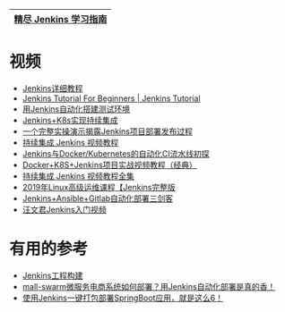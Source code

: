 
[精尽 Jenkins 学习指南](http://svip.iocoder.cn/Jenkins/tutorials/)|
---|


# 视频
 * [Jenkins详细教程](https://www.jianshu.com/p/1071235b4a2f)
 * [Jenkins Tutorial For Beginners | Jenkins Tutorial ](https://www.youtube.com/watch?v=FX322RVNGj4)
 * [用Jenkins自动化搭建测试环境](https://www.imooc.com/learn/1008)
 * [Jenkins+K8s实现持续集成](https://www.imooc.com/learn/1112)
 * [一个完整实操演示揭露Jenkins项目部署发布过程](https://www.bilibili.com/video/av49707383?from=search&seid=51472329364734361)
 * [持续集成 Jenkins 视频教程](https://www.bilibili.com/video/av63839193/?spm_id_from=333.788.videocard.12)
 * [Jenkins与Docker/Kubernetes的自动化CI流水线初探](https://www.bilibili.com/video/av49787649/?spm_id_from=333.788.videocard.8)
 * [Docker+K8S+Jenkins项目实战视频教程（经典）](https://www.bilibili.com/video/av62049929/?spm_id_from=333.788.videocard.0)
 * [持续集成 Jenkins 视频教程全集](https://www.bilibili.com/video/av59639803/?spm_id_from=333.788.videocard.2)
 * [2019年Linux高级运维课程【Jenkins完整版](https://www.bilibili.com/video/av69267470/?spm_id_from=333.788.videocard.3)
 * [Jenkins+Ansible+Gitlab自动化部署三剑客](https://www.bilibili.com/video/av73906623/?spm_id_from=333.788.videocard.14)
 * [汪文君Jenkins入门视频](https://www.bilibili.com/video/av52163638/?spm_id_from=333.788.videocard.1)

# 有用的参考

* [Jenkins工程构建](https://blog.csdn.net/qq_39680564/article/details/111573807)
* [mall-swarm微服务电商系统如何部署？用Jenkins自动化部署是真的香！](https://www.jianshu.com/p/4d6a37438ea3)
* [使用Jenkins一键打包部署SpringBoot应用，就是这么6！](https://mp.weixin.qq.com/s/tQqvgSc9cHBtnqRQSbI4aw)
